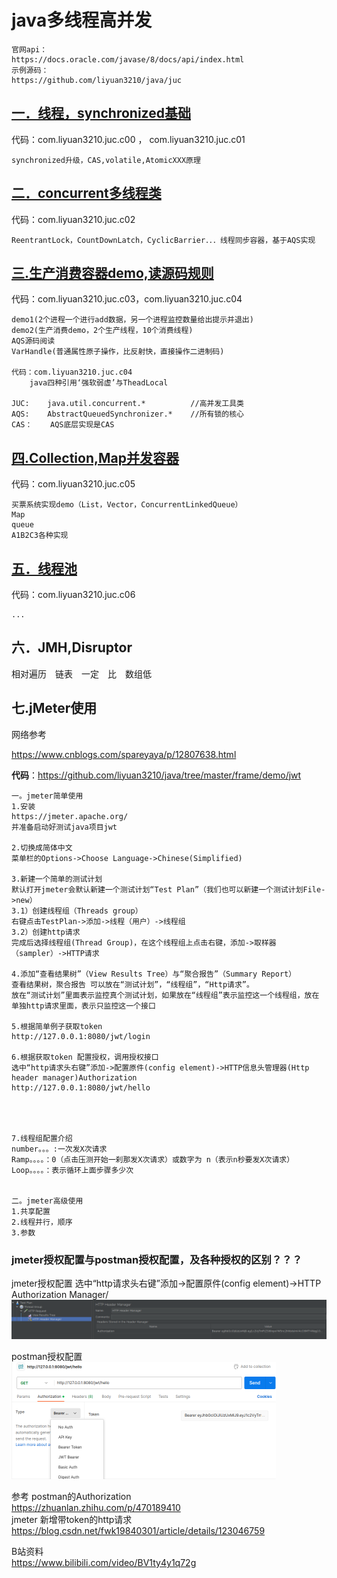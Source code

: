# java多线程高并发

```
官网api：
https://docs.oracle.com/javase/8/docs/api/index.html
示例源码：
https://github.com/liyuan3210/java/juc
```

## [一．线程，synchronized基础](1-thread-sync.md)

代码：com.liyuan3210.juc.c00	，	com.liyuan3210.juc.c01

```
synchronized升级，CAS,volatile,AtomicXXX原理
```

## [二．concurrent多线程类](2-concurrent.md)

代码：com.liyuan3210.juc.c02

```
ReentrantLock，CountDownLatch，CyclicBarrier．．．线程同步容器，基于AQS实现
```

## [三.生产消费容器demo,读源码规则](3-concurrent.md)

代码：com.liyuan3210.juc.c03，com.liyuan3210.juc.c04

```
demo1(2个进程一个进行add数据，另一个进程监控数量给出提示并退出)
demo2(生产消费demo，2个生产线程，10个消费线程)
AQS源码阅读
VarHandle(普通属性原子操作，比反射快，直接操作二进制码)

代码：com.liyuan3210.juc.c04
	java四种引用‘强软弱虚’与TheadLocal
	
JUC:	java.util.concurrent.*			//高并发工具类
AQS:	AbstractQueuedSynchronizer.*	//所有锁的核心
CAS：	AQS底层实现是CAS
```

## [四.Collection,Map并发容器](4-collection-map.md)

代码：com.liyuan3210.juc.c05

```
买票系统实现demo（List，Vector，ConcurrentLinkedQueue）
Map
queue
A1B2C3各种实现
```

## [五．线程池](5-thread-pool.md)

代码：com.liyuan3210.juc.c06

```
...
```

## 六．JMH,Disruptor

相对遍历　链表　一定　比　数组低

## 七.jMeter使用

网络参考

https://www.cnblogs.com/spareyaya/p/12807638.html

**代码**：https://github.com/liyuan3210/java/tree/master/frame/demo/jwt

```
一。jmeter简单使用
1.安装
https://jmeter.apache.org/
并准备启动好测试java项目jwt

2.切换成简体中文
菜单栏的Options->Choose Language->Chinese(Simplified)

3.新建一个简单的测试计划
默认打开jmeter会默认新建一个测试计划“Test Plan”（我们也可以新建一个测试计划File->new）
3.1）创建线程组（Threads group）
右键点击TestPlan->添加->线程（用户）->线程组
3.2）创建http请求
完成后选择线程组(Thread Group)，在这个线程组上点击右键，添加->取样器（sampler）->HTTP请求

4.添加“查看结果树”（View Results Tree）与“聚合报告”（Summary Report）
查看结果树，聚合报告 可以放在“测试计划”，“线程组”，“Http请求”。
放在“测试计划”里面表示监控真个测试计划，如果放在“线程组”表示监控这一个线程组，放在单独http请求里面，表示只监控这一个接口

5.根据简单例子获取token
http://127.0.0.1:8080/jwt/login

6.根据获取token 配置授权，调用授权接口
选中“http请求头右键”添加->配置原件(config element)->HTTP信息头管理器(Http header manager)Authorization
http://127.0.0.1:8080/jwt/hello




7.线程组配置介绍
number。。。:一次发X次请求
Ramp。。。。：0（点击压测开始一刹那发X次请求）或数字为 n（表示n秒要发X次请求）
Loop。。。。：表示循环上面步骤多少次


二。jmeter高级使用
1.共享配置
2.线程并行，顺序
3.参数
```

### jmeter授权配置与postman授权配置，及各种授权的区别？？？

jmeter授权配置
选中“http请求头右键”添加->配置原件(config element)->HTTP Authorization Manager/
<img src="img/jmeter1.png" style="zoom:50%;" />

 postman授权配置
<img src="img/jmeter2.png" style="zoom:50%;" />

参考
postman的Authorization <br/>
https://zhuanlan.zhihu.com/p/470189410<br/>
jmeter 新增带token的http请求<br/>
https://blog.csdn.net/fwk19840301/article/details/123046759<br/>

B站资料<br/>
https://www.bilibili.com/video/BV1ty4y1q72g